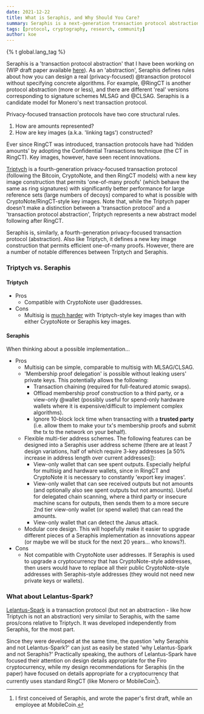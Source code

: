```yaml
---
date: 2021-12-22
title: What is Seraphis, and Why Should You Care?
summary: Seraphis is a next-generation transaction protocol abstraction, and a candidate for Monero's next tx protocol.
tags: [protocol, cryptography, research, community]
author: koe
---
```


{% t global.lang_tag %}

Seraphis is a 'transaction protocol abstraction' that I have been working on (WIP draft paper available [here](https://github.com/UkoeHB/Seraphis)). As an 'abstraction', Seraphis defines rules about how you can design a real (privacy-focused) @transaction protocol without specifying concrete algorithms. For example, @RingCT is another protocol abstraction (more or less), and there are different 'real' versions corresponding to signature schemes MLSAG and @CLSAG. Seraphis is a candidate model for Monero's next transaction protocol.

Privacy-focused transaction protocols have two core structural rules.

1. How are amounts represented?
2. How are key images (a.k.a. 'linking tags') constructed?

Ever since RingCT was introduced, transaction protocols have had 'hidden amounts' by adopting the Confidential Transactions technique (the CT in RingCT). Key images, however, have seen recent innovations.

[Triptych](https://eprint.iacr.org/2020/018) is a fourth-generation privacy-focused transaction protocol (following the Bitcoin, CryptoNote, and then RingCT models) with a new key image construction that permits 'one-of-many proofs' (which behave the same as ring signatures) with significantly better performance for large reference sets (large numbers of decoys) compared to what is possible with CryptoNote/RingCT-style key images. Note that, while the Triptych paper doesn't make a distinction between a 'transaction protocol' and a 'transaction protocol abstraction', Triptych represents a new abstract model following after RingCT.

Seraphis is, similarly, a fourth-generation privacy-focused transaction protocol (abstraction). Also like Triptych, it defines a new key image construction that permits efficient one-of-many proofs. However, there are a number of notable differences between Triptych and Seraphis.


### Triptych vs. Seraphis

#### Triptych
- Pros
    - Compatible with CryptoNote user @addresses.
- Cons
    - Multisig is [much harder](https://github.com/cypherstack/triptych-multisig) with Triptych-style key images than with either CryptoNote or Seraphis key images.

#### Seraphis

When thinking about a possible implementation...

- Pros
    - Multisig can be simple, comparable to multisig with MLSAG/CLSAG.
    - 'Membership proof delegation' is possible without leaking users' private keys. This potentially allows the following:
        - Transaction chaining (required for full-featured atomic swaps).
        - Offload membership proof construction to a third party, or a view-only @wallet (possibly useful for spend-only hardware wallets where it is expensive/difficult to implement complex algorithms).
        - Ignore 10-block lock time when transacting with a **trusted party** (i.e. allow them to make your tx's membership proofs and submit the tx to the network on your behalf).
    - Flexible multi-tier address schemes. The following features can be designed into a Seraphis user address scheme (there are at least 7 design variations, half of which require 3-key addresses [a 50% increase in address length over current addresses]):
        - View-only wallet that can see spent outputs. Especially helpful for multisig and hardware wallets, since in RingCT and CryptoNote it is necessary to constantly 'export key images'.
        - View-only wallet that can see received outputs but not amounts (and optionally also see spent outputs but not amounts). Useful for delegated chain scanning, where a third party or insecure machine scans for outputs, then sends them to a more secure 2nd tier view-only wallet (or spend wallet) that can read the amounts.
        - View-only wallet that can detect the Janus attack.
    - Modular core design. This will hopefully make it easier to upgrade different pieces of a Seraphis implementation as innovations appear (or maybe we will be stuck for the next 20 years... who knows?).
- Cons
    - Not compatible with CryptoNote user addresses. If Seraphis is used to upgrade a cryptocurrency that has CryptoNote-style addresses, then users would have to replace all their public CryptoNote-style addresses with Seraphis-style addresses (they would not need new private keys or wallets).


### What about Lelantus-Spark?

[Lelantus-Spark](https://eprint.iacr.org/2021/1173) is a transaction protocol (but not an abstraction - like how Triptych is not an abstraction) very similar to Seraphis, with the same pros/cons relative to Triptych. It was developed independently from Seraphis, for the most part.

Since they were developed at the same time, the question 'why Seraphis and not Lelantus-Spark?' can just as easily be stated 'why Lelantus-Spark and not Seraphis?' Practically speaking, the authors of Lelantus-Spark have focused their attention on design details appropriate for the Firo cryptocurrency, while my design recommendations for Seraphis (in the paper) have focused on details appropriate for a cryptocurrency that currently uses standard RingCT (like Monero or MobileCoin[^mobilecoin-footnote]).

[^mobilecoin-footnote]: I first conceived of Seraphis, and wrote the paper's first draft, while an employee at MobileCoin.


